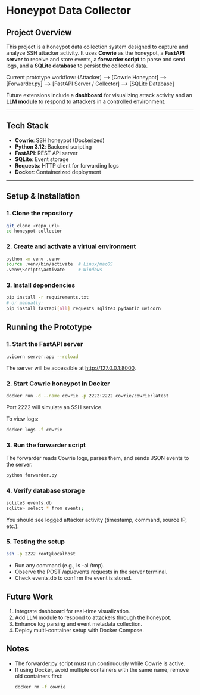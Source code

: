 # Honeypot Data Collector 

## Project Overview 
This project is a honeypot data collection system designed to capture and analyze SSH attacker activity. It uses **Cowrie** as the honeypot, a **FastAPI server** to receive and store events, a **forwarder script** to parse and send logs, and a **SQLite database** to persist the collected data.  

Current prototype workflow: 
(Attacker)
-->
[Cowrie Honeypot]
-->
[Forwarder.py]
-->
[FastAPI Server / Collector]
-->
[SQLite Database]

Future extensions include a **dashboard** for visualizing attack activity and an **LLM module** to respond to attackers in a controlled environment.

---

## Tech Stack
- **Cowrie**: SSH honeypot (Dockerized)  
- **Python 3.12**: Backend scripting  
- **FastAPI**: REST API server  
- **SQLite**: Event storage  
- **Requests**: HTTP client for forwarding logs  
- **Docker**: Containerized deployment  

---

## Setup & Installation

### 1. Clone the repository
```bash
git clone <repo_url>
cd honeypot-collector
```
### 2. Create and activate a virtual environment
```bash
python -m venv .venv
source .venv/bin/activate  # Linux/macOS
.venv\Scripts\activate     # Windows
```
### 3. Install dependencies 
```bash
pip install -r requirements.txt
# or manually:
pip install fastapi[all] requests sqlite3 pydantic uvicorn
```
## Running the Prototype 
### 1. Start the FastAPI server
```bash
uvicorn server:app --reload
```
The server will be accessible at http://127.0.0.1:8000.

### 2. Start Cowrie honeypot in Docker 
```bash
docker run -d --name cowrie -p 2222:2222 cowrie/cowrie:latest
```
Port 2222 will simulate an SSH service.

To view logs: 
```bash
docker logs -f cowrie
```
### 3. Run the forwarder script
The forwarder reads Cowrie logs, parses them, and sends JSON events to the server.
```bash
python forwarder.py
```
### 4. Verify database storage 
```bash
sqlite3 events.db
sqlite> select * from events;
```
You should see logged attacker activity (timestamp, command, source IP, etc.).

### 5. Testing the setup
```bash
ssh -p 2222 root@localhost
```
* Run any command (e.g., ls -al /tmp).
* Observe the POST /api/events requests in the server terminal.
* Check events.db to confirm the event is stored.

## Future Work 
1. Integrate dashboard for real-time visualization.
2. Add LLM module to respond to attackers through the honeypot.
3. Enhance log parsing and event metadata collection.
4. Deploy multi-container setup with Docker Compose.

## Notes
* The forwarder.py script must run continuously while Cowrie is active.
* If using Docker, avoid multiple containers with the same name; remove old containers first:
  ```bash
  docker rm -f cowrie
```


